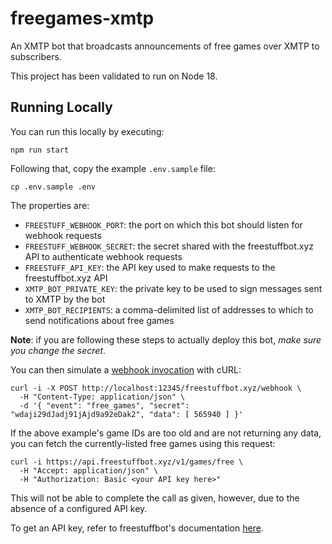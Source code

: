 # freegames-xmtp
An XMTP bot that broadcasts announcements of free games over XMTP to subscribers.

This project has been validated to run on Node 18.

## Running Locally

You can run this locally by executing:

```
npm run start
```

Following that, copy the example `.env.sample` file:

```
cp .env.sample .env
```

The properties are:

* `FREESTUFF_WEBHOOK_PORT`: the port on which this bot should listen for webhook requests
* `FREESTUFF_WEBHOOK_SECRET`: the secret shared with the freestuffbot.xyz API to authenticate webhook requests
* `FREESTUFF_API_KEY`: the API key used to make requests to the freestuffbot.xyz API
* `XMTP_BOT_PRIVATE_KEY`: the private key to be used to sign messages sent to XMTP by the bot
* `XMTP_BOT_RECIPIENTS`: a comma-delimited list of addresses to which to send notifications about free games

**Note**: if you are following these steps to actually deploy this bot, _make sure you change the secret_.

You can then simulate a [webhook invocation](https://docs.freestuffbot.xyz/v1/webhooks) with cURL:

```
curl -i -X POST http://localhost:12345/freestuffbot.xyz/webhook \
  -H "Content-Type: application/json" \
  -d '{ "event": "free_games", "secret": "wdaji29dJadj91jAjd9a92eDak2", "data": [ 565940 ] }'
```

If the above example's game IDs are too old and are not returning any data, you can fetch the currently-listed free games using this request:

```
curl -i https://api.freestuffbot.xyz/v1/games/free \
  -H "Accept: application/json" \
  -H "Authorization: Basic <your API key here>"
```

This will not be able to complete the call as given, however, due to the absence of a configured API key.

To get an API key, refer to freestuffbot's documentation [here](https://docs.freestuffbot.xyz/).